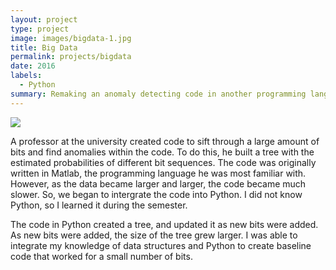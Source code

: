 ```yaml
---
layout: project
type: project
image: images/bigdata-1.jpg
title: Big Data
permalink: projects/bigdata
date: 2016
labels:
  - Python
summary: Remaking an anomaly detecting code in another programming language to increase efficiency.
---
```


<img class="ui image" src="../images/bigdata_2.png">

A professor at the university created code to sift through a large amount of bits and find anomalies within the code.  To do this, he built a tree with the estimated probabilities of different bit sequences.  The code was originally written in Matlab, the programming language he was most familiar with.  However, as the data became larger and larger, the code became much slower.  So, we began to intergrate the code into Python.  I did not know Python, so I learned it during the semester.

The code in Python created a tree, and updated it as new bits were added.  As new bits were added, the size of the tree grew larger.  I was able to integrate my knowledge of data structures and Python to create baseline code that worked for a small number of bits.





